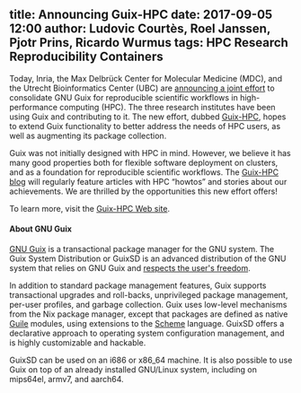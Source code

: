 title: Announcing Guix-HPC
date: 2017-09-05 12:00
author: Ludovic Courtès, Roel Janssen, Pjotr Prins, Ricardo Wurmus
tags: HPC Research Reproducibility Containers
---

Today, Inria, the Max Delbrück Center for Molecular Medicine (MDC), and
the Utrecht Bioinformatics Center (UBC)
are
[announcing a joint effort](https://www.inria.fr/en/centre/bordeaux/news/towards-reproducible-software-environments-in-hpc-with-guix) to
consolidate GNU Guix for reproducible scientific workflows in
high-performance computing (HPC).  The three research institutes have
been using Guix and contributing to it.  The new effort,
dubbed [Guix-HPC](https://guix-hpc.bordeaux.inria.fr/), hopes to extend
Guix functionality to better address the needs of HPC users, as well as
augmenting its package collection.

Guix was not initially designed with HPC in mind.  However, we believe
it has many good properties both for flexible software deployment on
clusters, and as a foundation for reproducible scientific workflows.
The [Guix-HPC blog](https://guix-hpc.bordeaux.inria.fr/) will regularly
feature articles with HPC “howtos” and stories about our achievements.
We are thrilled by the opportunities this new effort offers!

To learn more, visit
the [Guix-HPC Web site](https://guix-hpc.bordeaux.inria.fr/).

#### About GNU Guix

[GNU Guix](https://www.gnu.org/software/guix) is a transactional package
manager for the GNU system.  The Guix System Distribution or GuixSD is
an advanced distribution of the GNU system that relies on GNU Guix and
[respects the user's
freedom](https://www.gnu.org/distros/free-system-distribution-guidelines.html).

In addition to standard package management features, Guix supports
transactional upgrades and roll-backs, unprivileged package management,
per-user profiles, and garbage collection.  Guix uses low-level
mechanisms from the Nix package manager, except that packages are
defined as native [Guile](https://www.gnu.org/software/guile) modules,
using extensions to the [Scheme](http://schemers.org) language.  GuixSD
offers a declarative approach to operating system configuration
management, and is highly customizable and hackable.

GuixSD can be used on an i686 or x86_64 machine.  It is also possible to
use Guix on top of an already installed GNU/Linux system, including on
mips64el, armv7, and aarch64.
